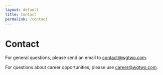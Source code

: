 ```yaml
---
layout: default
title: Contact
permalink: /contact
---
```


# Contact

For general questions, please send an email to <a href="mailto:contact@wgtwo.com">contact@wgtwo.com</a>. 

For questions about career opportunities, please use <a href="mailto:career@wgtwo.com">career@wgtwo.com</a>.
